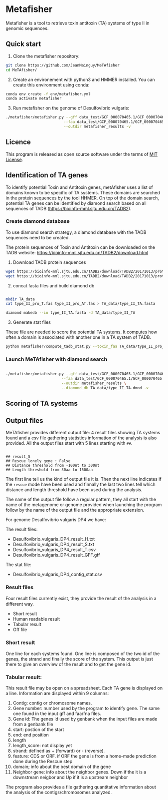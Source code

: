 <!--
 # Table of contents
- [Program overview](#Program_overview)
- [Dependence files](#Dependence_files)
- [Files format requirement](#Files_format_requirement)
- [Output file](#Output_file)
- [How to use MeTAfisher](#How_to_use_MeTAfisher) -->


# Metafisher
Metafisher is a tool to retrieve toxin antitoxin (TA) systems of type II in genomic sequences.


## Quick start

1. Clone the metafisher repository:
```bash
git clone https://github.com/JeanMainguy/MeTAfisher
cd MeTAfisher/
```

2. Create an environement with python3 and HMMER installed. You can create this environment using conda:

```bash
conda env create -f env/metafisher.yml
conda activate metafisher
```

3. Run metafisher on the genome of Desulfovibrio vulgaris:

```bash
./metafisher/metafisher.py --gff data_test/GCF_000070465.1/GCF_000070465.1_ASM7046v1_genomic.gff.gz \
                          --faa data_test/GCF_000070465.1/GCF_000070465.1_ASM7046v1_protein.faa.gz \
                          --outdir metafisher_results -v

```


## Licence
This program is released as open source software under the terms of [MIT License](https://raw.githubusercontent.com/bionitio-team/bionitio/master/LICENSE).


## Identification of TA genes

To identify potential Toxin and Antitoxin genes, metAfisher uses a list of domains known to be specific of TA systems. These domains are searched in the protein sequences by the tool HHMER.
On top of the domain search, potential TA genes can be identified by diamond search based on all sequences of TADB (https://bioinfo-mml.sjtu.edu.cn/TADB2).

### Create diamond database

To use diamond search strategy, a diamond database with the TADB sequences need to be created.

The protein sequences of Toxin and Antitoxin can be downloaded on the TADB website: https://bioinfo-mml.sjtu.edu.cn/TADB2/download.html

1. Download TADB protein sequences

```bash
wget https://bioinfo-mml.sjtu.edu.cn/TADB2/download/TADB2/20171013/protein/type_II_pro_T.fas
wget https://bioinfo-mml.sjtu.edu.cn/TADB2/download/TADB2/20171013/protein/type_II_pro_AT.fas
```

2. concat fasta files and build diamond db

```bash

mkdir TA_data
cat type_II_pro_T.fas type_II_pro_AT.fas > TA_data/type_II_TA.fasta

diamond makedb --in type_II_TA.fasta -d TA_data/type_II_TA

```

3. Generate stat files

These file are needed to score the potential TA systems. It computes how often a domain is associated with another one in a TA system of TADB.   

```bash
python metafisher/compute_tadb_stat.py --toxin_faa TA_data/type_II_pro_T.fas --antitoxin_faa TA_data/type_II_pro_AT.fas -v
```

### Launch MeTAfisher with diamond search

```bash

./metafisher/metafisher.py --gff data_test/GCF_000070465.1/GCF_000070465.1_ASM7046v1_genomic.gff.gz \
                         --faa data_test/GCF_000070465.1/GCF_000070465.1_ASM7046v1_protein.faa.gz\
                         --outdir metafisher_results \
                         --diamond_db TA_data/type_II_TA.dmnd -v

```

## Scoring of TA systems



## Output files

MeTAfisher provides different output file: 4 result files showing TA systems found and a csv file gathering statistics information of the analysis is also provided.
All the output files start with 5 lines starting with `##`.

```

## result_S
## Rescue lonely gene : False
## Distance threshold from -100nt to 300nt
## Length threshold from 30aa to 1500aa
```

The first line tell us the kind of output file it is. Then the next line indicates if the `rescue` mode have been used and finnally the last two lines tell which distance and length threshold have been used during the analysis.

The name of the output file follow a regular pattern, they all start with the name of the metagenome or genome provided when launching the program follow by the name of the output file and the appropriate extension.

For genome Desulfovibrio vulgaris DP4 we have:

The result files:

* Desulfovibrio_vulgaris_DP4_result_H.txt
* Desulfovibrio_vulgaris_DP4_result_S.txt
* Desulfovibrio_vulgaris_DP4_result_T.csv
* Desulfovibrio_vulgaris_DP4_result_GFF.gff

The stat file:

* Desulfovibrio_vulgaris_DP4_contig_stat.csv


### Result files
Four result ﬁles currently exist, they provide the result of the analysis in a different way.

* Short result
* Human readable result
* Tabular result
* Gff file


### Short result
One line for each systems found.
One line is composed of the two id of the genes, the strand and finally the score of the system.
This output is just there to give an overview of the result and to get the gene id.  

### Tabular result:
This result file may be open on a spreadsheet.
Each TA gene is displayed on a line. Information are displayed within 9 columns:

1. Contig: contig or chromosome names.
2. Gene number: number used by the program to identify gene. The same one found in the input gff and faa/fna files.
3. Gene id: The genes id used by genbank when the input files are made from a genbank file
4. start: postion of the start
5. end: end position
6. length
7. length_score: not display yet
8. strand: defined as + (forward) or - (reverse).
9. feature: CDS or ORF. if ORF the gene is from a home-made prediction done during the Rescue step
10. domain; info about the best domain of the gene
11. Neighbor gene: info about the neighbor genes. Down if the it is a downstream neigbor and Up if it is a upstream neighbor


The program also provides a file gathering quantitative information about the analysis of the contigs/chromosomes analyzed.
